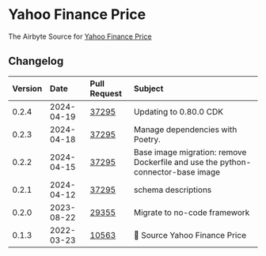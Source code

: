 # Yahoo Finance Price

The Airbyte Source for [Yahoo Finance Price](https://finance.yahoo.com/)

## Changelog

| Version | Date       | Pull Request                                             | Subject                                                                         |
| :------ | :--------- | :------------------------------------------------------- | :------------------------------------------------------------------------------ |
| 0.2.4   | 2024-04-19 | [37295](https://github.com/airbytehq/airbyte/pull/37295) | Updating to 0.80.0 CDK                                                          |
| 0.2.3   | 2024-04-18 | [37295](https://github.com/airbytehq/airbyte/pull/37295) | Manage dependencies with Poetry.                                                |
| 0.2.2   | 2024-04-15 | [37295](https://github.com/airbytehq/airbyte/pull/37295) | Base image migration: remove Dockerfile and use the python-connector-base image |
| 0.2.1   | 2024-04-12 | [37295](https://github.com/airbytehq/airbyte/pull/37295) | schema descriptions                                                             |
| 0.2.0   | 2023-08-22 | [29355](https://github.com/airbytehq/airbyte/pull/29355) | Migrate to no-code framework                                                    |
| 0.1.3   | 2022-03-23 | [10563](https://github.com/airbytehq/airbyte/pull/10563) | 🎉 Source Yahoo Finance Price                                                   |
